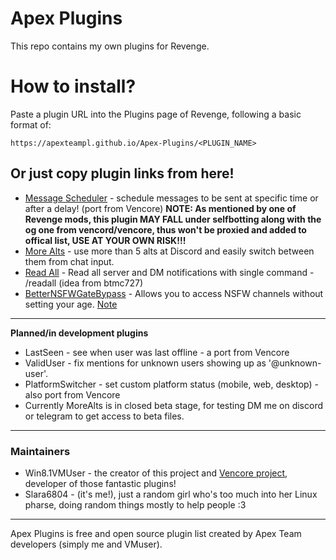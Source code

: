 # Apex Plugins
This repo contains my own plugins for Revenge.

# How to install?
Paste a plugin URL into the Plugins page of Revenge, following a basic format of:
```
https://apexteampl.github.io/Apex-Plugins/<PLUGIN_NAME>
```
## Or just copy plugin links from here!
- [Message Scheduler](https://apexteampl.github.io/Apex-Plugins/messageScheduler/) - schedule messages to be sent at specific time or after a delay! (port from Vencore) **NOTE: As mentioned by one of Revenge mods, this plugin MAY FALL under selfbotting along with the og one from vencord/vencore, thus won't be proxied and added to offical list, USE AT YOUR OWN RISK!!!**
- [More Alts]() - use more than 5 alts at Discord and easily switch between them from chat input.
- [Read All](https://apexteampl.github.io/Apex-Plugins/ReadAll) - Read all server and DM notifications with single command - /readall (idea from btmc727)
- [BetterNSFWGateBypass]() - Allows you to access NSFW channels without setting your age. [Note](https://github.com/ApexTeamPL/Apex-Plugins/tree/master/docs/nsfwbypass)

__ __

**Planned/in development plugins**
- LastSeen - see when user was last offline - a port from Vencore
- ValidUser - fix mentions for unknown users showing up as '@unknown-user'.
- PlatformSwitcher - set custom platform status (mobile, web, desktop) - also port from Vencore
- Currently MoreAlts is in closed beta stage, for testing DM me on discord or telegram to get access to beta files. 

__ __
###  Maintainers
- Win8.1VMUser - the creator of this project and [Vencore project](https://github.com/ApexTeamPL/Vencore), developer of those fantastic plugins!
- Slara6804 - (it's me!), just a random girl who's too much into her Linux pharse, doing random things mostly to help people :3
__ __
Apex Plugins is free and open source plugin list created by Apex Team developers (simply me and VMuser).
